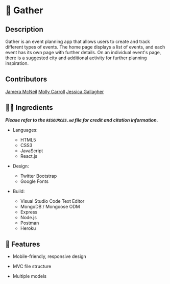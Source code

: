 # :wave: Gather

## Description

Gather is an event planning app that allows users to create and track different types of events. The home page displays a list of events, and each event has its own page with further details. On an individual event's page, there is a suggested city and additional activity for further planning inspiration. 

## Contributors
[Jamera McNeil](https://github.com/JameraMcNeil)
[Molly Carroll](https://github.com/mollycarroll)
[Jessica Gallagher](http://iamjessg.com/)

## :woman_technologist: Ingredients
***Please refer to the ``RESOURCES.md`` file for credit and citation information.***

-   Languages:

    -   HTML5
    -   CSS3
    -   JavaScript
    -   React.js

-   Design:

    -   Twitter Bootstrap
    -   Google Fonts

-   Build:

    -   Visual Studio Code Text Editor
    -   MongoDB / Mongoose ODM
    -   Express
    -   Node.js
    -   Postman
    -   Heroku

## :rocket: Features

-   Mobile-friendly, responsive design

-   MVC file structure

-   Multiple models
